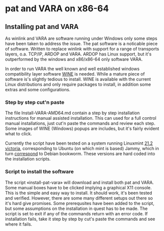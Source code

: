 # pat and VARA on x86-64

## Installing pat and VARA
As winlink and VARA are software running under Windows only some
steps have been taken to address  the issue. The pat software is
a noticable piece of software. Written to replace winlink with support
for a range of transports layers, o.a. TCP/IP, ARDOP and VARA. 
ARDOP has Linux support, but it's outperformed by the windows and 
x86/x86-64 only software VARA. 

In order to run VARA the well known and well established windows
compatibility layer software [WINE](https://www.winehq.org/) is
needed.  While a mature piece of software is's slightly tedious to
install.  WINE is available with the current Linux distributions and
only require packages to install, in addition some extras and some
configurations.


### Step by step cut'n paste

The file Install-VARA-AMD64.md contain a step by step installation
instructions for manual assisted installation. This can used for a
full control manual installations, just cut'n paste the commands and
review each step. Some images of WINE (Windows) popups are includes,
but it's fairly evident what to click.

Currently the script have been tested on a system running Linuxmint
[21.2 victoria](https://linuxmint.com/download_all.php), corresponding 
to Ubuntu (on which mint is based) Jammy, which in turn 
[correspond](https://askubuntu.com/questions/445487/what-debian-version-are-the-different-ubuntu-versions-based-on) to Debian bookworm. These versions are hard 
coded into the installation scripts. 


### Script to install the software

The script «install-pat-vara» will download and install
both pat and VARA. Some manual boxes have to be clicked implying 
a graphical X11 console. This is the simple and easy way to install.
It should work, it's been tested and verified. However, there are some
many different setups out there so it's hard give promises. Some 
prerequsites have been added to the script, but some assumptions on the 
installation in quest has to be made. The script is set to exit if any
of the commands return with an error code. If installation fails, take
it step by step by cut's paste the commands and see where it fails. 




